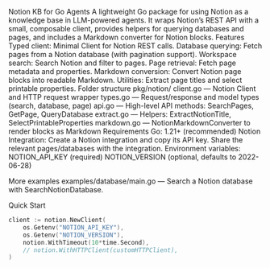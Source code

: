 Notion KB for Go Agents
A lightweight Go package for using Notion as a knowledge base in LLM-powered agents. It wraps Notion’s REST API with a small, composable client, provides helpers for querying databases and pages, and includes a Markdown converter for Notion blocks.
Features
Typed client: Minimal Client for Notion REST calls.
Database querying: Fetch pages from a Notion database (with pagination support).
Workspace search: Search Notion and filter to pages.
Page retrieval: Fetch page metadata and properties.
Markdown conversion: Convert Notion page blocks into readable Markdown.
Utilities: Extract page titles and select printable properties.
Folder structure
pkg/notion/
client.go — Notion Client and HTTP request wrapper
types.go — Request/response and model types (search, database, page)
api.go — High-level API methods: SearchPages, GetPage, QueryDatabase
extract.go — Helpers: ExtractNotionTitle, SelectPrintableProperties
markdown.go — NotionMarkdownConverter to render blocks as Markdown
Requirements
Go: 1.21+ (recommended)
Notion Integration:
Create a Notion integration and copy its API key.
Share the relevant pages/databases with the integration.
Environment variables:
NOTION_API_KEY (required)
NOTION_VERSION (optional, defaults to 2022-06-28)

More examples
examples/database/main.go — Search a Notion database with SearchNotionDatabase.

Quick Start

```go
client := notion.NewClient(
    os.Getenv("NOTION_API_KEY"),
    os.Getenv("NOTION_VERSION"),
    notion.WithTimeout(10*time.Second),
    // notion.WithHTTPClient(customHTTPClient),
)
```